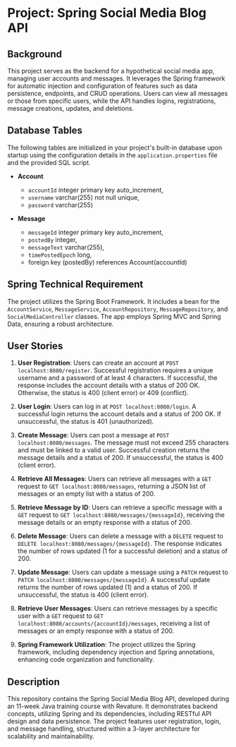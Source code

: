 # Project: Spring Social Media Blog API

## Background
This project serves as the backend for a hypothetical social media app, managing user accounts and messages. It leverages the Spring framework for automatic injection and configuration of features such as data persistence, endpoints, and CRUD operations. Users can view all messages or those from specific users, while the API handles logins, registrations, message creations, updates, and deletions.

## Database Tables
The following tables are initialized in your project's built-in database upon startup using the configuration details in the `application.properties` file and the provided SQL script.

- **Account**
  - `accountId` integer primary key auto_increment,
  - `username` varchar(255) not null unique,
  - `password` varchar(255)

- **Message**
  - `messageId` integer primary key auto_increment,
  - `postedBy` integer,
  - `messageText` varchar(255),
  - `timePostedEpoch` long,
  - foreign key (postedBy) references Account(accountId)

## Spring Technical Requirement
The project utilizes the Spring Boot Framework. It includes a bean for the `AccountService`, `MessageService`, `AccountRepository`, `MessageRepository`, and `SocialMediaController` classes. The app employs Spring MVC and Spring Data, ensuring a robust architecture.

## User Stories
1. **User Registration**: Users can create an account at `POST localhost:8080/register`. Successful registration requires a unique username and a password of at least 4 characters. If successful, the response includes the account details with a status of 200 OK. Otherwise, the status is 400 (client error) or 409 (conflict).

2. **User Login**: Users can log in at `POST localhost:8080/login`. A successful login returns the account details and a status of 200 OK. If unsuccessful, the status is 401 (unauthorized).

3. **Create Message**: Users can post a message at `POST localhost:8080/messages`. The message must not exceed 255 characters and must be linked to a valid user. Successful creation returns the message details and a status of 200. If unsuccessful, the status is 400 (client error).

4. **Retrieve All Messages**: Users can retrieve all messages with a `GET` request to `GET localhost:8080/messages`, returning a JSON list of messages or an empty list with a status of 200.

5. **Retrieve Message by ID**: Users can retrieve a specific message with a `GET` request to `GET localhost:8080/messages/{messageId}`, receiving the message details or an empty response with a status of 200.

6. **Delete Message**: Users can delete a message with a `DELETE` request to `DELETE localhost:8080/messages/{messageId}`. The response indicates the number of rows updated (1 for a successful deletion) and a status of 200.

7. **Update Message**: Users can update a message using a `PATCH` request to `PATCH localhost:8080/messages/{messageId}`. A successful update returns the number of rows updated (1) and a status of 200. If unsuccessful, the status is 400 (client error).

8. **Retrieve User Messages**: Users can retrieve messages by a specific user with a `GET` request to `GET localhost:8080/accounts/{accountId}/messages`, receiving a list of messages or an empty response with a status of 200.

9. **Spring Framework Utilization**: The project utilizes the Spring framework, including dependency injection and Spring annotations, enhancing code organization and functionality.

## Description
This repository contains the Spring Social Media Blog API, developed during an 11-week Java training course with Revature. It demonstrates backend concepts, utilizing Spring and its dependencies, including RESTful API design and data persistence. The project features user registration, login, and message handling, structured within a 3-layer architecture for scalability and maintainability.

